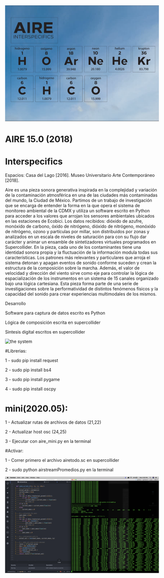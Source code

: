 ![header](https://raw.githubusercontent.com/interspecifics/Aire/master/aire.png?raw=true)

# AIRE 15.0 (2018)
# Interspecifics

Espacios: Casa del Lago [2016]. Museo Universitario Arte Contemporáneo [2018].

Aire es una pieza sonora generativa inspirada en la complejidad y variación de la contaminación atmosférica en una de las ciudades más contaminadas del mundo, la Ciudad de México. Partimos de un trabajo de investigación que se encarga de entender la forma en la que opera el sistema de monitoreo ambiental de la CDMX y utiliza un software escrito en Python para acceder a los valores que arrojan los sensores ambientales ubicados en las estaciones de Ecobici. Los datos recibidos: dióxido de azufre, monóxido de carbono, óxido de nitrógeno, dióxido de nitrógeno, monóxido de nitrógeno, ozono y partículas por millar, son distribuidos por zonas y analizados en un escala de niveles de saturación para con su flujo dar carácter y animar un ensamble de sintetizadores virtuales programados en Supercollider.  En la pieza, cada uno de los contaminantes tiene una identidad sonora propia y la fluctuación de la información modula todas sus características. Los patrones más relevantes y particulares que arroja el sistema detonan y apagan eventos de sonido conforme suceden y crean la estructura de la composición sobre la marcha. Además, el valor de velocidad y dirección del viento sirve como eje para controlar la lógica de espacialización de los instrumentos en un sistema de 15 canales organizado bajo una lógica cartesiana. Esta pieza forma parte de una serie de investigaciones sobre la performatividad de distintos fenómenos físicos y la capacidad del sonido para crear experiencias multimodales de los mismos.


Desarrollo 

Software para captura de datos escrito es Python 

Lógica de composición escrita en supercollider 

Sintesis digital escritos en supercollider 

![the system](https://github.com/interspecifics/Aire/blob/master/soft.png?raw=true)


#Librerias:

1 - sudo pip install request

2 - sudo pip install bs4

3 - sudo pip install pygame

4 - sudo pip install oscpy


# mini(2020.05):

1 - Actualizar rutas de archivos de datos   (21,22)

2 - Actualizar host osc                     (24,25)

3 - Ejecutar con aire_mini.py en la terminal


#Activar:

1 - Correr primero el archivo airetodo.sc en supercollider

2 - sudo python airstreamPromedios.py en la terminal 

![the system](https://raw.githubusercontent.com/interspecifics/Aire/master/run.png?raw=true)


